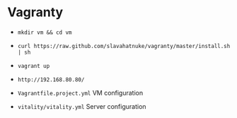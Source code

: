 # Vagranty

* `mkdir vm && cd vm`
* `curl https://raw.github.com/slavahatnuke/vagranty/master/install.sh | sh`
* `vagrant up`
* `http://192.168.80.80/`

* `Vagrantfile.project.yml` VM configuration
* `vitality/vitality.yml` Server configuration
